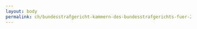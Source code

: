 ```yaml
---
layout: body
permalink: ch/bundesstrafgericht-kammern-des-bundesstrafgerichts-fuer-2012-2013-strafkammer/
---
```


